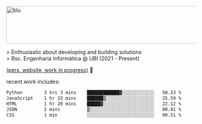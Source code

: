 
<img width="1415" height="100" alt="blu" src="https://github.com/rdsilva01/rdsilva01/assets/101207588/deb060e5-d035-4f09-b511-e3f50605b207">

\> Enthusiastic about developing and building solutions <br>
\> Bsc. Engenharia Informática @ UBI (2021 - Present)

<a href="https://rdsilva01.github.io/">(pers. website, work in progress)</a> 🏁

<!-- ![](https://komarev.com/ghpvc/?username=rdsilva01) -->

recent work includes:
<!--START_SECTION:waka-->

```txt
Python        3 hrs 3 mins    ████████████▓░░░░░░░░░░░░   50.53 %
JavaScript    1 hr 33 mins    ██████▒░░░░░░░░░░░░░░░░░░   25.59 %
HTML          1 hr 20 mins    █████▓░░░░░░░░░░░░░░░░░░░   22.12 %
JSON          2 mins          ▒░░░░░░░░░░░░░░░░░░░░░░░░   00.81 %
CSS           1 min           ░░░░░░░░░░░░░░░░░░░░░░░░░   00.51 %
```

<!--END_SECTION:waka-->

